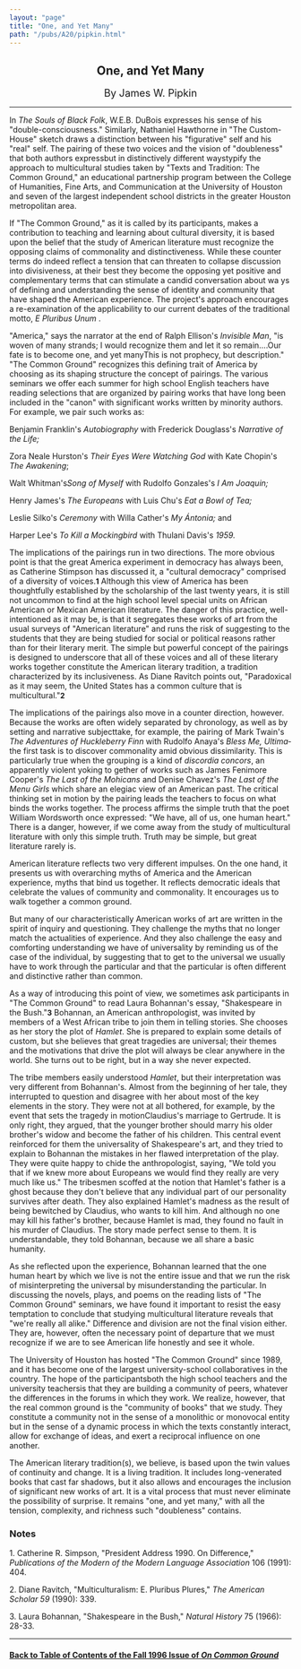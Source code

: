 ```yaml
---
layout: "page"
title: "One, and Yet Many"
path: "/pubs/A20/pipkin.html"
---
```

<main> 
<center>
<h2>
One, and Yet Many</h2> 
<font size="+1">By James W. Pipkin</font> 
</center><hr/>
In<i> The Souls of Black Folk</i>, W.E.B. DuBois
expresses his sense of his "double-consciousness."  Similarly, Nathaniel
Hawthorne in "The Custom-House" sketch draws a distinction between his
"figurative" self and his "real" self.  The pairing of these two voices
and the vision of "doubleness" that both authors express­but in
distinctively different ways­typify the approach to multicultural
studies taken by "Texts and Tradition:  The Common Ground," an educational
partnership program between the College of Humanities, Fine Arts, and
Communication at the University of Houston and seven of the largest
independent school districts in the greater Houston metropolitan area. 
<p> 
If "The Common Ground," as it is called by its participants, makes a
contribution to teaching and learning about cultural diversity, it is
based upon the belief that the study of American literature must recognize
the opposing claims of commonality and distinctiveness.  While these
counter terms do indeed reflect a tension that can threaten to collapse
discussion into divisiveness, at their best they become the opposing yet
positive and complementary terms that can stimulate a candid conversation
about wa ys of defining and understanding the sense of identity and
community that have shaped the American experience.  The project's
approach encourages a re-examination of the applicability to our current
debates of the traditional motto, <i>E Pluribus Unum</i> .</p><p> 
"America," says the narrator at the end of Ralph Ellison's <i>Invisible
Man</i>, "is
woven of many strands; I would recognize them and let it so remain....Our
fate is to become one, and yet many­This is not prophecy, but
description."  "The Common Ground" recognizes this defining trait of
America by choosing as its shaping structure the concept of pairings.  The
various seminars we offer each summer for high school English teachers
have reading selections that are organized by pairing works that have
long been included in the "canon" with significant works written by
minority authors.  For example, we pair such works as:</p><p> 
Benjamin Franklin's <i>Autobiography</i> with Frederick Douglass's
<i>Narrative of the Life;</i></p><p> 
Zora Neale Hurston's <i>Their Eyes Were Watching God
</i>with Kate Chopin's <i>The Awakening</i>;</p><p> 
Walt Whitman's<i>Song of Myself </i>with Rudolfo Gonzales's <i>I Am 
Joaquin;</i>
</p><p> Henry James's <i>The Europeans</i> with Luis Chu's<i> Eat a Bowl of
Tea;</i></p><p> 
Leslie Silko's <i>Ceremony </i>with Willa Cather's <i>My Ántonia;
</i>and</p><p> 
Harper Lee's <i>To Kill a Mockingbird</i> with Thulani Davis's
<i>1959.</i></p><p>
The implications of the pairings run in two directions. 
The more obvious point is that the great America experiment in democracy
has always been, as Catherine Stimpson has discussed it, a "cultural
democracy" comprised of a diversity of voices.<font size="-1"><b>1</b></font> Although
this view of America has been thoughtfully established by the scholarship
of the last
twenty years, it is still not uncommon to find at the high school level
special units on African American or Mexican American literature.  The
danger of this practice,
well-intentioned as it may be, is that it segregates these works of art
from the usual surveys of "American literature" and runs the risk of
suggesting to the students that they are being studied for social or
political reasons rather than for their literary merit.  The simple but
powerful concept of the pairings is designed to underscore that all of
these voices and all of these literary works together constitute the
American literary tradition, a tradition characterized by its
inclusiveness.  As Diane Ravitch points out, "Paradoxical as it may seem,
the United States has a common culture that is multicultural."<font size="-1"><b>2</b></font></p><p>
The implications of the pairings also move in a counter direction,
however. Because the works are often widely separated by chronology, as
well as by setting and narrative subject­take, for example, the
pairing of Mark Twain's <i>The Adventures of Huckleberry Finn</i> with
Rudolfo Anaya's <i>Bless Me, Ultima</i>­the first task is to discover
commonality amid obvious dissimilarity.  This is particularly true when
the grouping is a kind of<i> discordia concors</i>, an apparently violent
yoking to gether of works such as James Fenimore Cooper's <i>The Last of
the Mohicans</i> and Denise Chavez's <i>The Last of the Menu Girls</i>
which share an elegiac view of an American past.  The critical thinking
set in motion by the pairing leads the teachers to focus on what binds
the works together.  The process affirms the simple truth that the poet
William Wordsworth once expressed:  "We have, all of us, one human heart." 
There is a danger, however, if we come away from the study of
multicultural literature with only this simple truth.  Truth may be
simple, but great literature rarely is.</p><p> 
American literature reflects two very different impulses.  On the one
hand, it presents us with overarching myths of America and the American
experience, myths that bind us together.  It reflects democratic ideals
that celebrate the values of community and commonality.  It encourages us
to walk together a common
ground.</p><p> 
But many of our characteristically American works of art are
written in the spirit of inquiry and questioning.  They challenge the
myths that no longer match the actualities of experience.  And they also
challenge the easy and comforting understanding we have of universality by
reminding us of the case of the individual, by suggesting that to get to
the universal we usually have to work through the particular and that the
particular is often different and distinctive rather than common.</p><p> 
As a way of introducing this point of view, we sometimes ask participants
in "The Common Ground" to read Laura Bohannan's essay, "Shakespeare in the
Bush."<font size="-1"><b>3</b></font> Bohannan, an American anthropologist,
was invited by members of a West African tribe to join them in telling
stories.  She chooses as her story the plot of <i>Hamlet</i>. 
She is prepared to explain some details of custom, but she believes that
great tragedies are universal; their themes and the motivations that drive
the plot will always be clear anywhere in the world.  She turns out to be
right, but in a way she never expected.
</p><p> 
The tribe members easily understood <i>Hamlet</i>, but their
interpretation was very different from
Bohannan's.  Almost from the beginning of her tale, they interrupted to
question and disagree with her about most of the key elements in the
story.  They were not at all bothered, for example, by the event that
sets the tragedy in motion­Claudius's marriage to Gertrude.  It is
only right, they argued, that the younger brother should marry his older
brother's widow and become the father of his children. 
This central event reinforced for them the universality of Shakespeare's
art, and they tried to explain to Bohannan the mistakes in her flawed
interpretation of the play.  They were quite happy to chide the
anthropologist, saying, "We told you that if we
knew more about Europeans we would find they really are very much like
us."  The tribesmen scoffed at the notion that Hamlet's father is a ghost
because they don't believe that any individual part of our personality
survives after death.  They also explained Hamlet's madness as the result
of being bewitched by Claudius, who wants to kill him.  And although no
one may kill his father's brother, because Hamlet is mad, they found no
fault in his murder of Claudius.  The story made perfect sense to them. 
It  is understandable, they told Bohannan, because we all share a basic
humanity.</p><p> 
As she reflected upon the experience, Bohannan learned that
the one human heart by which we live is not the entire issue and that we
run the risk of misinterpreting the universal by misunderstanding the
particular.  In discussing the novels, plays, and poems on the reading
lists of "The Common Ground" seminars, we have found it important to
resist the easy temptation to conclude that studying multicultural
literature reveals that "we're really all alike."  Difference and division
are not the final vision either.  They are, however, often the necessary
point of departure that we must recognize if we are to see American life
honestly and see it whole.
</p><p> 
The University of Houston has hosted "The
Common Ground" since 1989, and it has become one of the largest
university-school collaboratives in the country.  The hope of the
participants­both the high school teachers and the university
teachers­is
that they are building a community of peers, whatever the differences in
the forums in which they work.  We realize, however, that the real common
ground is the "community of books" that we study.  They constitute a
community not in the sense of a monolithic or monovocal entity but in the
sense of a dynamic process in which the texts constantly interact, allow
for exchange of ideas, and exert a reciprocal influence on one another. 
</p><p> 
The American literary tradition(s), we believe, is based upon the
twin values of continuity and change.  It is a living tradition.  It
includes long-venerated books that cast far shadows, but it also allows
and encourages the inclusion of significant new works of art.  It is a
vital process that must never eliminate the possibility of surprise.  It
remains "one, and yet many," with all the tension, complexity, and
richness such "doubleness" contains. 
</p><h3>Notes</h3>
1. Catherine R. Simpson, "President Address 1990.  On Difference,"
<i>Publications of the Modern of the Modern Language Association</i> 106
(1991): 404.
<p>
2. Diane Ravitch, "Multiculturalism: E. Pluribus Plures," <i> The American
Scholar 59</i> (1990): 339.
</p><p>
3. Laura Bohannan, "Shakespeare in the Bush," <i> Natural History</i> 75
(1966): 28-33.
</p><hr/>
<h4><a href=".\">Back to
Table of Contents of the Fall 1996 Issue of <i>On Common
Ground</i></a>
</h4>
</main>